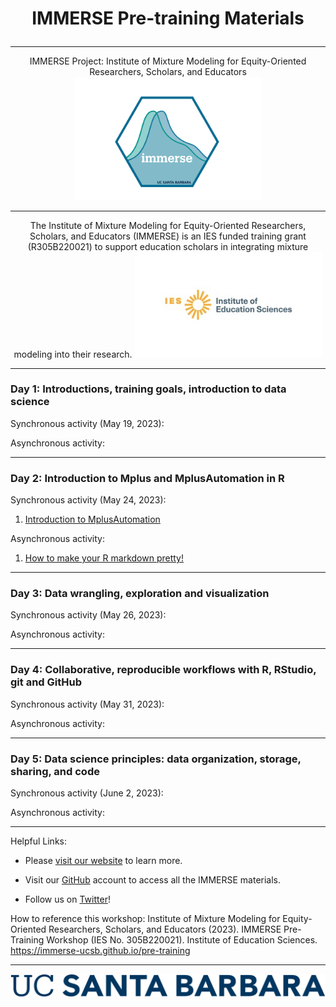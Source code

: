 <h1><p align="center">IMMERSE Pre-training Materials</h1></p>

------------------------------------------------------------------------

<p align="center">
IMMERSE Project: Institute of Mixture Modeling for Equity-Oriented Researchers, Scholars, and Educators
<img src="images/immerse_hex_small.png" width="300"/>
</p>

------------------------------------------------------------------------

<p align="center">
The Institute of Mixture Modeling for Equity-Oriented Researchers, Scholars, and Educators (IMMERSE) is an IES funded training grant (R305B220021) to support education scholars in integrating mixture modeling into their research.
<img src="images/IESNewLogo.jpg" width="300"/>
</p>

------------------------------------------------------------------------

### Day 1: Introductions, training goals, introduction to data science

Synchronous activity (May 19, 2023):

Asynchronous activity:

------------------------------------------------------------------------

### Day 2: Introduction to Mplus and MplusAutomation in R

Synchronous activity (May 24, 2023):

1.  [Introduction to MplusAutomation](https://github.com/immerse-ucsb/intro-to-mplusautomation)

Asynchronous activity:

1.  [How to make your R markdown pretty!](https://www.youtube.com/watch?v=v048ru5v0BE&ab_channel=JosiahParry)

------------------------------------------------------------------------

### Day 3: Data wrangling, exploration and visualization

Synchronous activity (May 26, 2023):

Asynchronous activity:

------------------------------------------------------------------------

### Day 4: Collaborative, reproducible workflows with R, RStudio, git and GitHub

Synchronous activity (May 31, 2023):

Asynchronous activity:

------------------------------------------------------------------------

### Day 5: Data science principles: data organization, storage, sharing, and code

Synchronous activity (June 2, 2023):

Asynchronous activity:

------------------------------------------------------------------------

Helpful Links:

-   Please [visit our website](https://immerse.education.ucsb.edu/) to learn more.

-   Visit our [GitHub](https://github.com/immerse-ucsb) account to access all the IMMERSE materials.

-   Follow us on [Twitter](https://twitter.com/IMMERSE_UCSB)!

How to reference this workshop: Institute of Mixture Modeling for Equity-Oriented Researchers, Scholars, and Educators (2023). IMMERSE Pre-Training Workshop (IES No. 305B220021). Institute of Education Sciences. https://immerse-ucsb.github.io/pre-training

------------------------------------------------------------------------

![](images/UCSB_Navy_mark.png)




